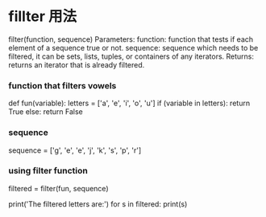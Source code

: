 


# fillter 用法
filter(function, sequence)
Parameters:
function: function that tests if each element of a 
sequence true or not.
sequence: sequence which needs to be filtered, it can 
be sets, lists, tuples, or containers of any iterators.
Returns:
returns an iterator that is already filtered.

### function that filters vowels
def fun(variable):
	letters = ['a', 'e', 'i', 'o', 'u']
	if (variable in letters):
		return True
	else:
		return False


### sequence
sequence = ['g', 'e', 'e', 'j', 'k', 's', 'p', 'r']

### using filter function
filtered = filter(fun, sequence)

print('The filtered letters are:')
for s in filtered:
	print(s)
